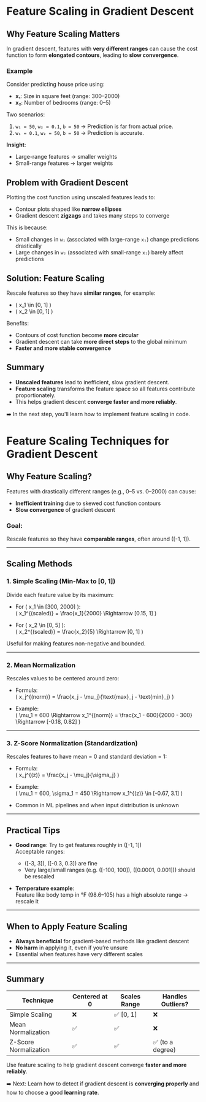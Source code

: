 # Feature Scaling in Gradient Descent

## Why Feature Scaling Matters

In gradient descent, features with **very different ranges** can cause the cost function to form **elongated contours**, leading to **slow convergence**.

### Example

Consider predicting house price using:

- **x₁**: Size in square feet (range: 300–2000)
- **x₂**: Number of bedrooms (range: 0–5)

Two scenarios:

1. `w₁ = 50`, `w₂ = 0.1`, `b = 50` → Prediction is far from actual price.
2. `w₁ = 0.1`, `w₂ = 50`, `b = 50` → Prediction is accurate.

**Insight**:

- Large-range features → smaller weights
- Small-range features → larger weights

## Problem with Gradient Descent

Plotting the cost function using unscaled features leads to:

- Contour plots shaped like **narrow ellipses**
- Gradient descent **zigzags** and takes many steps to converge

This is because:

- Small changes in `w₁` (associated with large-range `x₁`) change predictions drastically
- Large changes in `w₂` (associated with small-range `x₂`) barely affect predictions

## Solution: Feature Scaling

Rescale features so they have **similar ranges**, for example:

- \( x_1 \in [0, 1] \)
- \( x_2 \in [0, 1] \)

Benefits:

- Contours of cost function become **more circular**
- Gradient descent can take **more direct steps** to the global minimum
- **Faster and more stable convergence**

## Summary

- **Unscaled features** lead to inefficient, slow gradient descent.
- **Feature scaling** transforms the feature space so all features contribute proportionately.
- This helps gradient descent **converge faster and more reliably**.

➡️ In the next step, you'll learn how to implement feature scaling in code.

# Feature Scaling Techniques for Gradient Descent

## Why Feature Scaling?

Features with drastically different ranges (e.g., 0–5 vs. 0–2000) can cause:

- **Inefficient training** due to skewed cost function contours
- **Slow convergence** of gradient descent

### Goal:

Rescale features so they have **comparable ranges**, often around \([-1, 1]\).

---

## Scaling Methods

### 1. **Simple Scaling (Min-Max to [0, 1])**

Divide each feature value by its maximum:

- For \( x_1 \in [300, 2000] \):  
  \( x_1^{(scaled)} = \frac{x_1}{2000} \Rightarrow [0.15, 1] \)

- For \( x_2 \in [0, 5] \):  
  \( x_2^{(scaled)} = \frac{x_2}{5} \Rightarrow [0, 1] \)

Useful for making features non-negative and bounded.

---

### 2. **Mean Normalization**

Rescales values to be centered around zero:

- Formula:  
  \( x_j^{(norm)} = \frac{x_j - \mu_j}{\text{max}\_j - \text{min}\_j} \)

- Example:  
  \( \mu_1 = 600 \Rightarrow x_1^{(norm)} = \frac{x_1 - 600}{2000 - 300} \Rightarrow [-0.18, 0.82] \)

---

### 3. **Z-Score Normalization (Standardization)**

Rescales features to have mean = 0 and standard deviation = 1:

- Formula:  
  \( x_j^{(z)} = \frac{x_j - \mu_j}{\sigma_j} \)

- Example:  
  \( \mu_1 = 600, \sigma_1 = 450 \Rightarrow x_1^{(z)} \in [-0.67, 3.1] \)

- Common in ML pipelines and when input distribution is unknown

---

## Practical Tips

- **Good range**: Try to get features roughly in \([-1, 1]\)  
  Acceptable ranges:

  - \([-3, 3]\), \([-0.3, 0.3]\) are fine
  - Very large/small ranges (e.g. \([-100, 100]\), \([0.0001, 0.001]\)) should be rescaled

- **Temperature example**:  
  Feature like body temp in °F (98.6–105) has a high absolute range → rescale it

---

## When to Apply Feature Scaling

- **Always beneficial** for gradient-based methods like gradient descent
- **No harm** in applying it, even if you’re unsure
- Essential when features have very different scales

---

## Summary

| Technique             | Centered at 0 | Scales Range | Handles Outliers? |
| --------------------- | ------------- | ------------ | ----------------- |
| Simple Scaling        | ❌            | ✅ [0, 1]    | ❌                |
| Mean Normalization    | ✅            | ✅           | ❌                |
| Z-Score Normalization | ✅            | ✅           | ✅ (to a degree)  |

Use feature scaling to help gradient descent converge **faster and more reliably**.

➡️ Next: Learn how to detect if gradient descent is **converging properly** and how to choose a good **learning rate**.
